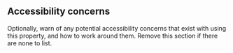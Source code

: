 ## Accessibility concerns

Optionally, warn of any potential accessibility concerns that exist with using this property, and how to work around them. Remove this section if there are none to list.
